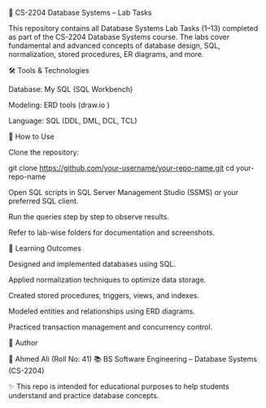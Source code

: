📘 CS-2204 Database Systems – Lab Tasks

This repository contains all Database Systems Lab Tasks (1–13) completed as part of the CS-2204 Database Systems course. The labs cover fundamental and advanced concepts of database design, SQL, normalization, stored procedures, ER diagrams, and more.




🛠️ Tools & Technologies

Database: My SQL (SQL Workbench)

Modeling: ERD tools (draw.io )

Language: SQL (DDL, DML, DCL, TCL)

🚀 How to Use

Clone the repository:

git clone https://github.com/your-username/your-repo-name.git
cd your-repo-name


Open SQL scripts in SQL Server Management Studio (SSMS) or your preferred SQL client.

Run the queries step by step to observe results.

Refer to lab-wise folders for documentation and screenshots.

🎯 Learning Outcomes

Designed and implemented databases using SQL.

Applied normalization techniques to optimize data storage.

Created stored procedures, triggers, views, and indexes.

Modeled entities and relationships using ERD diagrams.

Practiced transaction management and concurrency control.

📌 Author

👤 Ahmed Ali (Roll No: 41)
📚 BS Software Engineering – Database Systems (CS-2204)

✨ This repo is intended for educational purposes to help students understand and practice database concepts.
